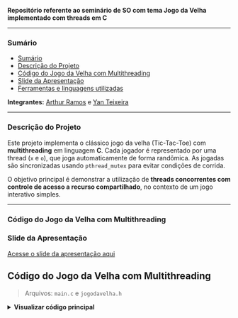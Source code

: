 **Repositório referente ao seminário de SO com tema Jogo da Velha implementado com threads em C**

---

### Sumário

- [Sumário](#sumário)
- [Descrição do Projeto](#descrição-do-projeto)
- [Código do Jogo da Velha com Multithreading](#código-do-jogo-da-velha-com-multithreading)
- [Slide da Apresentação](#slide-da-apresentação)
- [Ferramentas e linguagens utilizadas](#ferramentas-e-linguagens-utilizadas)

**Integrantes:** [Arthur Ramos]([https://github.com/ArthurRamos26]) e [Yan Teixeira]([(https://github.com/Yan-Teixeira)])

---

### Descrição do Projeto

Este projeto implementa o clássico jogo da velha (Tic-Tac-Toe) com **multithreading** em linguagem **C**. Cada jogador é representado por uma thread (`x` e `o`), que joga automaticamente de forma randômica. As jogadas são sincronizadas usando `pthread_mutex` para evitar condições de corrida.

O objetivo principal é demonstrar a utilização de **threads concorrentes com controle de acesso a recurso compartilhado**, no contexto de um jogo interativo simples.

---

### Código do Jogo da Velha com Multithreading

### Slide da Apresentação

[Acesse o slide da apresentação aqui](https://github.com/ArthurRamos26/Arthur_Ramos_Yan_Teixeira_ws_OS_RR_2025/blob/main/Jogo%20da%20Velha%20.pdf)

## Código do Jogo da Velha com Multithreading

> Arquivos: `main.c` e `jogodavelha.h`

<details>
<summary><strong>Visualizar código principal</strong></summary>

#### `main.c`

```c
#include "jogodavelha.h"
#include <time.h>
#include <pthread.h>
#include <unistd.h>
#include <stdio.h>
#include <stdlib.h>

typedef struct {
    GameBoard* board;
    char symbol;
} PlayerData;

pthread_mutex_t game_mutex = PTHREAD_MUTEX_INITIALIZER;
int current_turn = 0;
const char players[2] = {'x', 'o'};

void* player_behavior(void* arg) {
    PlayerData* data = (PlayerData*)arg;

    while (1) {
        pthread_mutex_lock(&game_mutex);

        if (game_ended(data->board)) {
            pthread_mutex_unlock(&game_mutex);
            break;
        }

        if (current_turn == (data->symbol == 'x' ? 0 : 1)) {
            int row, col;
            do {
                row = rand() % 3;
                col = rand() % 3;
            } while (!is_valid_move(data->board, row, col) && !game_ended(data->board));

            if (!game_ended(data->board)) {
                make_move(data->board, row, col, data->symbol);
                printf("\n%c plays at (%d,%d)\n", data->symbol, row, col);
                display_board(data->board);

                if (check_winner(data->board, data->symbol)) {
                    data->board->game_over = true;
                } else if (is_board_full(data->board)) {
                    data->board->game_over = true;
                }

                current_turn = !current_turn;
            }
        }

        pthread_mutex_unlock(&game_mutex);
        usleep(100000);
    }

    return NULL;
}

int main() {
    srand(time(NULL));

    GameBoard* board = create_board();
    PlayerData player1 = {board, 'x'};
    PlayerData player2 = {board, 'o'};

    pthread_t thread1, thread2;
    pthread_create(&thread1, NULL, player_behavior, &player1);
    pthread_create(&thread2, NULL, player_behavior, &player2);

    pthread_join(thread1, NULL);
    pthread_join(thread2, NULL);

    printf("\nFinal Board:\n");
    display_board(board);

    if (check_winner(board, 'x')) {
        printf("x WINS!\n");
    } else if (check_winner(board, 'o')) {
        printf("o WINS!\n");
    } else {
        printf("DRAW!\n");
    }

    free_board(board);
    return 0;
}

